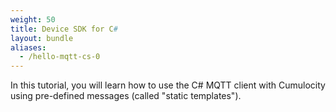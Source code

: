 ```yaml
---
weight: 50
title: Device SDK for C#
layout: bundle
aliases:
  - /hello-mqtt-cs-0
---
```


In this tutorial, you will learn how to use the C# MQTT client with Cumulocity using pre-defined messages (called "static templates").